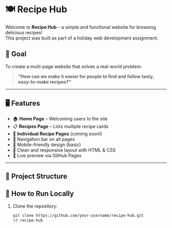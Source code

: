 # 🍽️ Recipe Hub

Welcome to **Recipe Hub** – a simple and functional website for browsing delicious recipes!  
This project was built as part of a holiday web development assignment.

## 🌟 Goal

To create a multi-page website that solves a real-world problem:  
> **“How can we make it easier for people to find and follow tasty, easy-to-make recipes?”**

---

## 🖥️ Features

- 🏠 **Home Page** – Welcoming users to the site
- 📋 **Recipes Page** – Lists multiple recipe cards
- 🍝 **Individual Recipe Pages** (coming soon!)
- 🧭 Navigation bar on all pages
- 📱 Mobile-friendly design (basic)
- 🎨 Clean and responsive layout with HTML & CSS
- 🚀 Live preview via GitHub Pages

---

## 📁 Project Structure

## 🚀 How to Run Locally

1. Clone the repository:
   ```bash
   git clone https://github.com/your-username/recipe-hub.git
   cd recipe-hub
